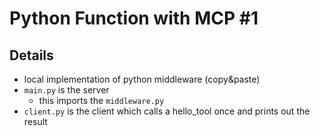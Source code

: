 # Python Function with MCP #1
## Details
- local implementation of python middleware (copy&paste)
- `main.py` is the server
    - this imports the `middleware.py`
- `client.py` is the client which calls a hello_tool once and prints out the
result
